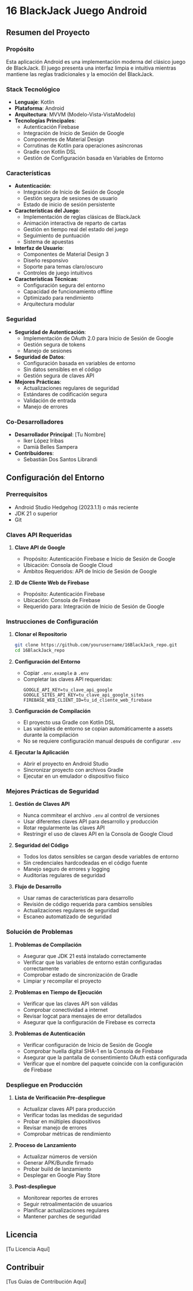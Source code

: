 # 16 BlackJack Juego Android

## Resumen del Proyecto

### Propósito
Esta aplicación Android es una implementación moderna del clásico juego de BlackJack. El juego presenta una interfaz limpia e intuitiva mientras mantiene las reglas tradicionales y la emoción del BlackJack.

### Stack Tecnológico
- **Lenguaje**: Kotlin
- **Plataforma**: Android
- **Arquitectura**: MVVM (Modelo-Vista-VistaModelo)
- **Tecnologías Principales**:
  - Autenticación Firebase
  - Integración de Inicio de Sesión de Google
  - Componentes de Material Design
  - Corrutinas de Kotlin para operaciones asíncronas
  - Gradle con Kotlin DSL
  - Gestión de Configuración basada en Variables de Entorno

### Características
- **Autenticación**:
  - Integración de Inicio de Sesión de Google
  - Gestión segura de sesiones de usuario
  - Estado de inicio de sesión persistente
- **Características del Juego**:
  - Implementación de reglas clásicas de BlackJack
  - Animación interactiva de reparto de cartas
  - Gestión en tiempo real del estado del juego
  - Seguimiento de puntuación
  - Sistema de apuestas
- **Interfaz de Usuario**:
  - Componentes de Material Design 3
  - Diseño responsivo
  - Soporte para temas claro/oscuro
  - Controles de juego intuitivos
- **Características Técnicas**:
  - Configuración segura del entorno
  - Capacidad de funcionamiento offline
  - Optimizado para rendimiento
  - Arquitectura modular

### Seguridad
- **Seguridad de Autenticación**:
  - Implementación de OAuth 2.0 para Inicio de Sesión de Google
  - Gestión segura de tokens
  - Manejo de sesiones
- **Seguridad de Datos**:
  - Configuración basada en variables de entorno
  - Sin datos sensibles en el código
  - Gestión segura de claves API
- **Mejores Prácticas**:
  - Actualizaciones regulares de seguridad
  - Estándares de codificación segura
  - Validación de entrada
  - Manejo de errores

### Co-Desarrolladores
- **Desarrollador Principal**: [Tu Nombre]
   - Iker López Iribas
   - Damià Belles Sampera
- **Contribuidores**:
   - Sebastián Dos Santos Librandi

## Configuración del Entorno

### Prerrequisitos
- Android Studio Hedgehog (2023.1.1) o más reciente
- JDK 21 o superior
- Git

### Claves API Requeridas
1. **Clave API de Google**
   - Propósito: Autenticación Firebase e Inicio de Sesión de Google
   - Ubicación: Consola de Google Cloud
   - Ámbitos Requeridos: API de Inicio de Sesión de Google

2. **ID de Cliente Web de Firebase**
   - Propósito: Autenticación Firebase
   - Ubicación: Consola de Firebase
   - Requerido para: Integración de Inicio de Sesión de Google

### Instrucciones de Configuración

1. **Clonar el Repositorio**
   ```bash
   git clone https://github.com/yourusername/16BlackJack_repo.git
   cd 16BlackJack_repo
   ```

2. **Configuración del Entorno**
   - Copiar `.env.example` a `.env`
   - Completar las claves API requeridas:
     ```
     GOOGLE_API_KEY=tu_clave_api_google
     GOOGLE_SITES_API_KEY=tu_clave_api_google_sites
     FIREBASE_WEB_CLIENT_ID=tu_id_cliente_web_firebase
     ```

3. **Configuración de Compilación**
   - El proyecto usa Gradle con Kotlin DSL
   - Las variables de entorno se copian automáticamente a assets durante la compilación
   - No se requiere configuración manual después de configurar `.env`

4. **Ejecutar la Aplicación**
   - Abrir el proyecto en Android Studio
   - Sincronizar proyecto con archivos Gradle
   - Ejecutar en un emulador o dispositivo físico

### Mejores Prácticas de Seguridad

1. **Gestión de Claves API**
   - Nunca commitear el archivo `.env` al control de versiones
   - Usar diferentes claves API para desarrollo y producción
   - Rotar regularmente las claves API
   - Restringir el uso de claves API en la Consola de Google Cloud

2. **Seguridad del Código**
   - Todos los datos sensibles se cargan desde variables de entorno
   - Sin credenciales hardcodeadas en el código fuente
   - Manejo seguro de errores y logging
   - Auditorías regulares de seguridad

3. **Flujo de Desarrollo**
   - Usar ramas de características para desarrollo
   - Revisión de código requerida para cambios sensibles
   - Actualizaciones regulares de seguridad
   - Escaneo automatizado de seguridad

### Solución de Problemas

1. **Problemas de Compilación**
   - Asegurar que JDK 21 está instalado correctamente
   - Verificar que las variables de entorno están configuradas correctamente
   - Comprobar estado de sincronización de Gradle
   - Limpiar y recompilar el proyecto

2. **Problemas en Tiempo de Ejecución**
   - Verificar que las claves API son válidas
   - Comprobar conectividad a internet
   - Revisar logcat para mensajes de error detallados
   - Asegurar que la configuración de Firebase es correcta

3. **Problemas de Autenticación**
   - Verificar configuración de Inicio de Sesión de Google
   - Comprobar huella digital SHA-1 en la Consola de Firebase
   - Asegurar que la pantalla de consentimiento OAuth está configurada
   - Verificar que el nombre del paquete coincide con la configuración de Firebase

### Despliegue en Producción

1. **Lista de Verificación Pre-despliegue**
   - Actualizar claves API para producción
   - Verificar todas las medidas de seguridad
   - Probar en múltiples dispositivos
   - Revisar manejo de errores
   - Comprobar métricas de rendimiento

2. **Proceso de Lanzamiento**
   - Actualizar números de versión
   - Generar APK/Bundle firmado
   - Probar build de lanzamiento
   - Desplegar en Google Play Store

3. **Post-despliegue**
   - Monitorear reportes de errores
   - Seguir retroalimentación de usuarios
   - Planificar actualizaciones regulares
   - Mantener parches de seguridad

## Licencia
[Tu Licencia Aquí]

## Contribuir
[Tus Guías de Contribución Aquí] 